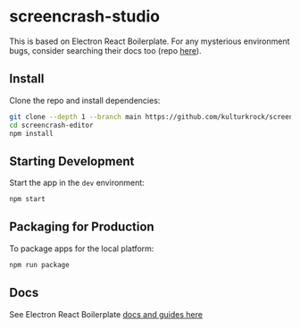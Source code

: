 # screencrash-studio

This is based on Electron React Boilerplate. For any mysterious environment bugs, consider searching their docs too (repo [here](https://github.com/electron-react-boilerplate/electron-react-boilerplate)).

## Install

Clone the repo and install dependencies:

```bash
git clone --depth 1 --branch main https://github.com/kulturkrock/screencrash-editor.git
cd screencrash-editor
npm install
```

## Starting Development

Start the app in the `dev` environment:

```bash
npm start
```

## Packaging for Production

To package apps for the local platform:

```bash
npm run package
```

## Docs

See Electron React Boilerplate [docs and guides here](https://electron-react-boilerplate.js.org/docs/installation)
